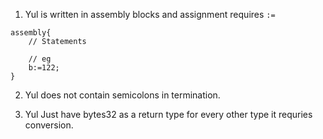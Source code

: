 1. Yul is written in assembly blocks and assignment requires `:=`

```solidity
assembly{
    // Statements

    // eg
    b:=122;
}
```

2. Yul does not contain semicolons in termination.

3. Yul Just have bytes32 as a return type for every other type it requries conversion.

